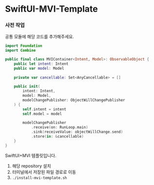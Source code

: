# SwiftUI-MVI-Template

### 사전 작업
공통 모듈에 해당 코드를 추가해주세요.
```Swift
import Foundation
import Combine

public final class MVIContainer<Intent, Model>: ObservableObject {
    public let intent: Intent
    public var model: Model
    
    private var cancellable: Set<AnyCancellable> = []
    
    public init(
        intent: Intent,
        model: Model,
        modelChangePublisher: ObjectWillChangePublisher
    ) {
        self.intent = intent
        self.model = model
        
        modelChangePublisher
            .receive(on: RunLoop.main)
            .sink(receiveValue: objectWillChange.send)
            .store(in: &cancellable)
    }
}
```

SwiftUI+MVI 템플릿입니다. 

1. 해당 repository 설치
2. 터미널에서 저장된 파일 경로로 이동
3. ```./install-mvi-template.sh ```

